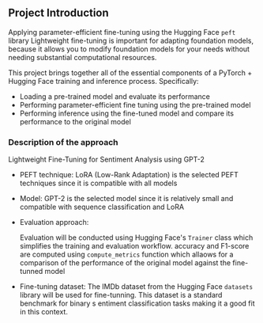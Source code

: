 ## Project Introduction ##
Applying parameter-efficient fine-tuning using the Hugging Face `peft` library
Lightweight fine-tuning is important for adapting foundation models, because it allows you to modify foundation models for your needs without needing substantial computational resources.

This project brings together all of the essential components of a PyTorch + Hugging Face training and inference process. Specifically:
- Loading a pre-trained model and evaluate its performance
- Performing parameter-efficient fine tuning using the pre-trained model
- Performing inference using the fine-tuned model and compare its performance to the original model

### Description of the approach ###

Lightweight Fine-Tuning for Sentiment Analysis using GPT-2

* PEFT technique:
  LoRA (Low-Rank Adaptation) is the selected PEFT techniques since it is compatible with all models
* Model: 
    GPT-2 is the selected model since it is relatively small 
    and compatible with sequence classification and LoRA
* Evaluation approach:

    Evaluation will be conducted using Hugging Face's `Trainer` class which simplifies the training
     and evaluation workflow. accuracy and F1-score are computed using `compute_metrics` function 
    which allaows for a comparison
    of the performance of the original model against the fine-tunned model

* Fine-tuning dataset:
  The IMDb dataset from the Hugging Face `datasets` library will be used for fine-tunning. 
  This dataset is a standard benchmark for binary s
  entiment classification tasks making it a good fit in this context.